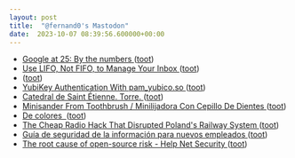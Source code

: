 ```yaml
---
layout: post
title:  "@fernand0's Mastodon"
date:  2023-10-07 08:39:56.600000+00:00
---
```

*  [Google at 25: By the numbers ](https://blog.google/inside-google/company-announcements/google-fun-facts-25th-birthday) ([toot](https://mastodon.social/@fernand0/111192833825133608))
*  [Use LIFO, Not FIFO, to Manage Your Inbox ](https://lifehacker.com/use-lifo-not-fifo-to-manage-your-inbox-185087093) ([toot](https://mastodon.social/@fernand0/111192574917957068))
*  [ ](https://mastodon.social/users/fernand0/statuses/111192340164445289/activity) ([toot](https://mastodon.social/users/fernand0/statuses/111192340164445289/activity))
*  [YubiKey Authentication With pam_yubico.so ](https://cromwell-intl.com/cybersecurity/yubikey/pam_yubico.htm) ([toot](https://mastodon.social/@fernand0/111189398247168715))
*  [Catedral de Saint Étienne. Torre. ](https://www.flickr.com/photos/fernand0/53235607237) ([toot](https://mastodon.social/@fernand0/111189313096108658))
*  [Minisander From Toothbrush / Minilijadora Con Cepillo De Dientes ](https://www.instructables.com/Minisander-From-Toothbrush-Minilijadora-Con-Cepill) ([toot](https://mastodon.social/@fernand0/111189276982928414))
*  [De colores  ](https://avecesunafoto.wordpress.com/2023/10/06/de-colores) ([toot](https://mastodon.social/@fernand0/111189238068730018))
*  [The Cheap Radio Hack That Disrupted Poland's Railway System ](https://www.wired.com/story/poland-train-radio-stop-attack) ([toot](https://mastodon.social/@fernand0/111189017617250682))
*  [Guía de seguridad de la información para nuevos empleados ](https://www.kaspersky.es/blog/security-awareness-basic-instruction/25569) ([toot](https://mastodon.social/@fernand0/111188790462494747))
*  [The root cause of open-source risk - Help Net Security ](https://www.helpnetsecurity.com/2023/10/05/root-cause-open-source-risk) ([toot](https://mastodon.social/@fernand0/111188631340722869))

